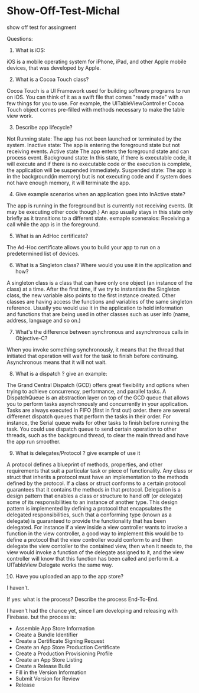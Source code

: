 # Show-Off-Test-Michal
show off test for assingment

Questions: 
1. What is iOS: 

iOS is a mobile operating system for iPhone, iPad, and other Apple mobile devices, that was developed by Apple.

2. What is a Cocoa Touch class?

Cocoa Touch is a UI Framework used for building software programs to run on iOS. 
You can think of it as a swift file that comes "ready made" with a few things for you to use. 
For example, the UITableViewController Cocoa Touch object comes pre-filled with methods necessary to make the table view work.

3. Describe app lifecycle?

Not Running state: The app has not been launched or terminated by the system.
Inactive state: The app is entering the foreground state but not receiving events.
Active state The app enters the foreground state and can process event.
Background state: In this state, if there is executable code, it will execute and if there is no executable code or the execution is complete, the application will be suspended immediately.
Suspended state: The app is in the background(in memory) but is not executing code and if system does not have enough memory, it will terminate the app.

4. Give example scenarios when an application goes into InActive state?

The app is running in the foreground but is currently not receiving events. (It may be executing other code though.) 
An app usually stays in this state only briefly as it transitions to a different state.
exmaple sceneraios: Receiving a call while the app is in the foreground.

5. What is an AdHoc certificate?

The Ad-Hoc certificate allows you to build your app to run on a predetermined list of devices. 

6. What is a Singleton class? Where would you use it in the application and how?

A singleton class is a class that can have only one object (an instance of the class) at a time. After the first time, if we try to instantiate the Singleton class, the new variable also points to the first instance created. 
Other classes are having access the functions and variables of the same singleton reference.
Usually you would use it in the application to hold information and functions that are being used in other classes such as user info (name, address, language and so on.)

7. What's the difference between synchronous and asynchronous calls in Objective-C? 

When you invoke something synchronously, it means that the thread that initiated that operation will wait for the task to finish before continuing. 
Asynchronous means that it will not wait.

8. What is a dispatch ? give an example:

The Grand Central Dispatch (GCD) offers great flexibility and options when trying to achieve concurrency, performance, and parallel tasks.
A DispatchQueue is an abstraction layer on top of the GCD queue that allows you to perform tasks asynchronously and concurrently in your application. 
Tasks are always executed in FIFO (first in first out) order.
there are several differenet dispatch queues that perform the tasks in their order. 
For instance, the Serial queue waits for other tasks to finish before running the task.
You could use dispatch queue to send certain operation to other threads, such as the background thread, to clear the main thread and have the app run smoother.

9. What is delegates/Protocol ? give example of use it

A protocol defines a blueprint of methods, properties, and other requirements that suit a particular task or piece of functionality.
Any class or struct that inherits a protocol must have an implementation to the methods defined by the protocol.
If a class or struct conforms to a certain protocol guarantees that it contains the methods in that protocol. 
Delegation is a design pattern that enables a class or structure to hand off (or delegate) some of its responsibilities to an instance of another type. 
This design pattern is implemented by defining a protocol that encapsulates the delegated responsibilities, such that a conforming type (known as a delegate) is guaranteed to provide the functionality that has been delegated. 
For instance if a view inside a view controller wants to invoke a function in the view controller, a good way to implement this would be to define a protocol that the view controller would conform to and then delegate the view contoller to the contained view, then when it needs to, the view would invoke a function of the delegate assigned to it, and the view controller will know that this function has been called and perform it.
a UITableView Delegate works the same way.

10. Have you uploaded an app to the app store?

I haven't.

If yes: what is the process? Describe the process End-To-End.

I haven't had the chance yet, since I am developing and releasing with Firebase.
but the process is: 
* Assemble App Store Information
* Create a Bundle Identifier
* Create a Certificate Signing Request
* Create an App Store Production Certificate
* Create a Production Provisioning Profile
* Create an App Store Listing
* Create a Release Build
* Fill in the Version Information
* Submit Version for Review
* Release






